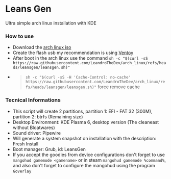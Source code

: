 # Leans Gen
Ultra simple arch linux installation with KDE

### How to use
- Download the [arch linux iso](https://archlinux.org/download/)
- Create the flash usb my recommendation is using [Ventoy](https://www.ventoy.net/en/download.html)
- After boot in the arch linux use the command ``sh -c "$(curl -sS https://raw.githubusercontent.com/LeandroTheDev/arch_linux/refs/heads/leansgen/leansgen.sh)"``
- > ``sh -c "$(curl -sS -H 'Cache-Control: no-cache' https://raw.githubusercontent.com/LeandroTheDev/arch_linux/refs/heads/leansgen/leansgen.sh)"`` force remove cache

### Tecnical Informations
- This script will create 2 partitions, partition 1: EFI - FAT 32 (300M), partition 2: btrfs (Remaining size)
- Desktop Environment: KDE Plasma 6, desktop version (The cleaneast without Bloatwares)
- Sound driver: Pipewire
- Will generate a system snapshot on installation with the description: Fresh Install
- Boot manager: Grub, id: LeansGen
- If you accept the goodies from device configurations don't forget to use ``mangohud gamemode <gamename>`` or in steam ``mangohud gamemode %command%``, and also don't forget to configure the mangohud using the program ``Goverlay``